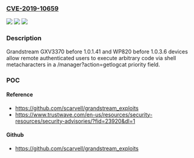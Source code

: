 ### [CVE-2019-10659](https://cve.mitre.org/cgi-bin/cvename.cgi?name=CVE-2019-10659)
![](https://img.shields.io/static/v1?label=Product&message=n%2Fa&color=blue)
![](https://img.shields.io/static/v1?label=Version&message=n%2Fa&color=blue)
![](https://img.shields.io/static/v1?label=Vulnerability&message=n%2Fa&color=brighgreen)

### Description

Grandstream GXV3370 before 1.0.1.41 and WP820 before 1.0.3.6 devices allow remote authenticated users to execute arbitrary code via shell metacharacters in a /manager?action=getlogcat priority field.

### POC

#### Reference
- https://github.com/scarvell/grandstream_exploits
- https://www.trustwave.com/en-us/resources/security-resources/security-advisories/?fid=23920&dl=1

#### Github
- https://github.com/scarvell/grandstream_exploits

